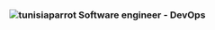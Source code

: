 ### ![tunisiaparrot](https://user-images.githubusercontent.com/69204725/183558814-bae3debe-5956-4c9f-b50d-c1f2f7fe16e0.gif) Software engineer - DevOps


<!--![vueparrot](https://user-images.githubusercontent.com/69204725/183559586-1778a4fd-9b52-4bc6-a26f-03971b8e1ec5.gif)
![birthdaypartyparrot](https://user-images.githubusercontent.com/69204725/183559589-9a2f20e2-6f4b-4efa-8481-36dbc122cc29.gif)
![bobaparrot](https://user-images.githubusercontent.com/69204725/183559592-4127697f-1ec2-41a8-818b-4c7160670ae7.gif)
![christmasparrot](https://user-images.githubusercontent.com/69204725/183559593-5cf03842-edcf-46c9-b944-41414ce05994.gif)
![dealwithitparrot](https://user-images.githubusercontent.com/69204725/183559596-44070668-f199-4295-ba3a-81ab93f40cca.gif)
![gentlemanparrot](https://user-images.githubusercontent.com/69204725/183559597-d15feb3d-c164-4804-8c5e-19dc47920054.gif)
![headsetparrot](https://user-images.githubusercontent.com/69204725/183559599-e10543cc-8fbd-4a70-997c-4d6303bec68a.gif)
![kindasusparrot](https://user-images.githubusercontent.com/69204725/183559603-2d7e5f1b-e264-4ad7-8ef0-d2b8d39b0962.gif)
![reactparrot](https://user-images.githubusercontent.com/69204725/183559604-a6de7de8-7c97-4898-a0bc-27f8abd62f30.gif)

**ahmedmlaouhia/ahmedmlaouhia** is a ✨ _special_ ✨ repository because its `README.md` (this file) appears on your GitHub profile.

Here are some ideas to get you started:

- 🔭 I’m currently working on ...
- 🌱 I’m currently learning ...
- 👯 I’m looking to collaborate on ...
- 🤔 I’m looking for help with ...
- 💬 Ask me about ...
- 📫 How to reach me: ...
- 😄 Pronouns: ...
- ⚡ Fun fact: ...
-->
